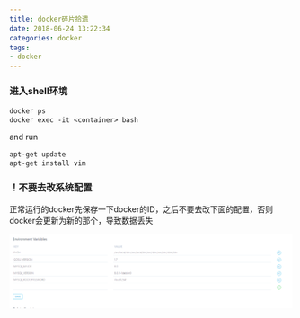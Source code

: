 ```yaml
---
title: docker碎片拾遗
date: 2018-06-24 13:22:34
categories: docker
tags:
- docker
---
```


### 进入shell环境

```
docker ps
docker exec -it <container> bash
```

and run

```
apt-get update
apt-get install vim
```

### ！不要去改系统配置

正常运行的docker先保存一下docker的ID，之后不要去改下面的配置，否则docker会更新为新的那个，导致数据丢失

![1529818594236](docker碎片拾遗/1529818594236.png)

